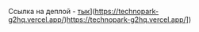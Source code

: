 Ссылка на деплой - [тык]([https://test-task-fl.vercel.app/)](https://technopark-g2hq.vercel.app/)https://technopark-g2hq.vercel.app/])
